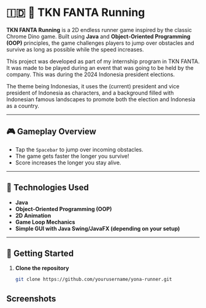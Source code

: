 # 🇮🇩 🚗 TKN FANTA Running

**TKN FANTA Running** is a 2D endless runner game inspired by the classic Chrome Dino game. Built using **Java** and **Object-Oriented Programming (OOP)** principles, the game challenges players to jump over obstacles and survive as long as possible while the speed increases.

This project was developed as part of my internship program in TKN FANTA. It was made to be played during an event that was going to be held by the company. This was during the 2024 Indonesia president elections.

The theme being Indonesias, it uses the (current) president and vice president of Indonesia as characters, and a background filled with Indonesian famous landscapes to promote both the election and Indonesia as a country.

---

## 🎮 Gameplay Overview

- Tap the `Spacebar` to jump over incoming obstacles.
- The game gets faster the longer you survive!
- Score increases the longer you stay alive.

---

## 🧰 Technologies Used

- **Java**
- **Object-Oriented Programming (OOP)**
- **2D Animation**
- **Game Loop Mechanics**
- **Simple GUI with Java Swing/JavaFX (depending on your setup)**

---

## 🚀 Getting Started

1. **Clone the repository**
   ```bash
   git clone https://github.com/yourusername/yona-runner.git
## Screenshots



